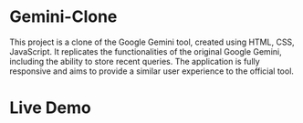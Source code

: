 # Gemini-Clone
This project is a clone of the Google Gemini tool, created using HTML, CSS, JavaScript. It replicates the functionalities of the original Google Gemini, including the ability to store recent queries. The application is fully responsive and aims to provide a similar user experience to the official tool.

# Live Demo
